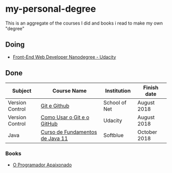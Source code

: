 ﻿# my-personal-degree

This is an aggregate of the courses I did and books i read to make my own "degree"

## Doing

- [Front-End Web Developer Nanodegree - Udacity](https://www.udacity.com/course/front-end-web-developer-nanodegree--nd001)

## Done

| Subject          | Course Name                          | Institution          | Finish date |
|------------------|--------------------------------------|----------------------|-------------|
| Version Control | [Git e Github](https://www.schoolofnet.com/curso-git-e-github/)| School of Net | August 2018 |
| Version Control | [Como Usar o Git e o GitHub](https://br.udacity.com/course/how-to-use-git-and-github--ud775)| Udacity | August 2018 |
| Java | [Curso de Fundamentos de Java 11](http://www.softblue.com.br/site/curso/id/1/CURSO+DE+FUNDAMENTOS+DE+JAVA+11+BASICO+ON+LINE+JV01) | Softblue | October 2018 |

### Books

- [O Programador Apaixonado](https://www.casadocodigo.com.br/products/livro-programador-apaixonado)
